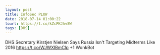 ```yaml
---
layout: post
title: InfoSec PLOW
date: 2018-07-14 01:00:22
tourl: https://t.co/kZcPKJhvSW
tags: [DHS]
---
```

DHS Secretary Kirstjen Nielsen Says Russia Isn't Targeting Midterms Like 2016
https://t.co/WJWXIBmClp
+1 WonkBot